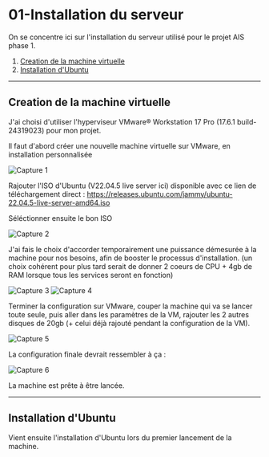 # 01-Installation du serveur

On se concentre ici sur l'installation du serveur utilisé pour le projet AIS phase 1.

1. [Creation de la machine virtuelle](#creation-de-la-machine-virtuelle)
2. [Installation d'Ubuntu](#installation-dubuntu)

---

## Creation de la machine virtuelle

J'ai choisi d'utiliser l'hyperviseur VMware® Workstation 17 Pro (17.6.1 build-24319023) pour mon projet.

Il faut d'abord créer une nouvelle machine virtuelle sur VMware, en installation personnalisée

![Capture 1](https://github.com/user-attachments/assets/9f7f771a-abed-44a9-a860-bfda843119c7)

Rajouter l'ISO d'Ubuntu (V22.04.5 live server ici) disponible avec ce lien de téléchargement direct :
https://releases.ubuntu.com/jammy/ubuntu-22.04.5-live-server-amd64.iso

Séléctionner ensuite le bon ISO

![Capture 2](https://github.com/user-attachments/assets/e7efc061-aa82-4bb3-a41f-87f7a8c3f1ad)

J'ai fais le choix d'accorder temporairement une puissance démesurée à la machine pour nos besoins, afin de booster le processus d'installation.
(un choix cohérent pour plus tard serait de donner 2 coeurs de CPU + 4gb de RAM lorsque tous les services seront en fonction)

![Capture 3](https://github.com/user-attachments/assets/3e227212-8fc8-4790-ab6c-0a4ab8ff7348)
![Capture 4](https://github.com/user-attachments/assets/513ef249-7e17-46bc-b15a-2f7923a0b3f4)

Terminer la configuration sur VMware, couper la machine qui va se lancer toute seule, puis aller dans les paramètres de la VM, rajouter les 2 autres disques de 20gb (+ celui déjà rajouté pendant la configuration de la VM).

![Capture 5](https://github.com/user-attachments/assets/29f20f9d-a578-4b69-96a1-04dd7f6305fe)

La configuration finale devrait ressembler à ça :

![Capture 6](https://github.com/user-attachments/assets/87d6994e-7cbd-4427-9794-8364960be596)


La machine est prête à être lancée.

---

## Installation d'Ubuntu

Vient ensuite l'installation d'Ubuntu lors du premier lancement de la machine.
